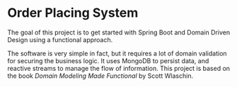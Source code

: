 # Order Placing System

The goal of this project is to get started with Spring Boot and Domain Driven Design using a functional approach.

The software is very simple in fact, but it requires a lot of domain validation for securing the business logic. 
It uses MongoDB to persist data, and reactive streams to manage the flow of information. This project is based on the book 
_Domain Modeling Made Functional_ by Scott Wlaschin.
